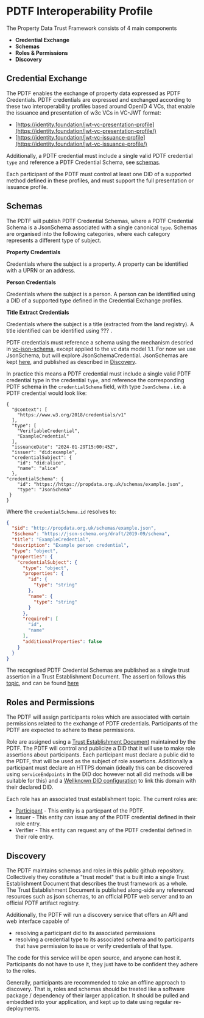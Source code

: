 # PDTF Interoperability Profile

The Property Data Trust Framework consists of 4 main components

- **Credential Exchange**
- **Schemas**
- **Roles & Permissions**
- **Discovery**

## Credential Exchange
The PDTF enables the exchange of property data expressed as PDTF Credentials. PDTF credentials are expressed and exchanged according to these 
two interoperability profiles based around OpenID 4 VCs, that enable the issuance and presentation of w3c VCs in VC-JWT format:

- [https://identity.foundation/jwt-vc-presentation-profile](https://identity.foundation/jwt-vc-presentation-profile/)
- [https://identity.foundation/jwt-vc-issuance-profile](https://identity.foundation/jwt-vc-issuance-profile/)

Additionally, a PDTF credential must include a single valid PDTF credential `type` and reference a PDTF Credential Schema, see [schemas](#schemas).

Each participant of the PDTF must control at least one DID of a supported method defined in these profiles, and must support the full presentation or issuance profile.

## Schemas

The PDTF will publish PDTF Credential Schemas, where a PDTF Credential Schema is a JsonSchema associated with a single canonical `type`.
Schemas are organised into the following categories, where each category represents a different type of subject.


**Property Credentials**

Credentials where the subject is a property. A property can be identified with a UPRN or an address.

**Person Credentials**

Credentials where the subject is a person. A person can be identified using a DID of a supported type defined in the Credential Exchange profiles.

**Title Extract Credentials**

Credentials where the subject is a title (extracted from the land registry). A title identified can be identified using ??? .

PDTF credentials must reference a schema using the mechanism descried in [vc-json-schema](https://www.w3.org/TR/vc-json-schema/#jsonschema), 
except applied to the vc data model 1.1. For now we use JsonSchema, but will explore JsonSchemaCredential. 
JsonSchemas are kept [here](../model/pdtf/schemas), and published as described in [Discovery](#discovery).

In practice this means a PDTF credential must include a single valid PDTF credential type in the credential `type`, and reference the corresponding PDTF schema in the `credentialSchema` field, with type `JsonSchema` .
i.e. a PDTF credential would look like:

```
{
  "@context": [
    "https://www.w3.org/2018/credentials/v1"
  ],
  "type": [
    "VerifiableCredential",
    "ExampleCredential"
  ],
  "issuanceDate": "2024-01-29T15:00:45Z",
  "issuer": "did:example",
  "credentialSubject": {
    "id": "did:alice",
    "name": "alice"
  },
"credentialSchema": {
    "id": "https://https://propdata.org.uk/schemas/example.json",
    "type": "JsonSchema"
 }
}

```

Where the `credentialSchema.id` resolves to:

```json
{
  "$id": "http://propdata.org.uk/schemas/example.json",
  "$schema": "https://json-schema.org/draft/2019-09/schema",
  "title": "ExampleCredential",
  "description": "Example person credential",
  "type": "object",
  "properties": {
    "credentialSubject": {
      "type": "object",
      "properties": {
        "id": {
          "type": "string"
        },
        "name": {
          "type": "string"
        }
      },
      "required": [
        "id",
        "name"
      ],
      "additionalProperties": false
    }
  }
}
```

The recognised PDTF Credential Schemas are published as a single trust assertion in a Trust Establishment Document. The assertion follows this
[topic](../model/pdtf/pdtf-credentials.topic.json), and can be found [here](../model/pdtf/pdtf-credentials.topic.json)

## Roles and Permissions

The PDTF will assign participants roles which are associated with certain permissions related to the exchange of PDTF credentials. 
Participants of the PDTF are expected to adhere to these permissions.


Role are assigned using a [Trust Establishment Document](https://identity.foundation/trust-establishment/) maintained by the PDTF. 
The PDTF will control and publicize a DID that it will use to make role assertions about participants. 
Each participant must declare a public did to the PDTF, that will be used as the subject of role assertions. 
Additionally a participant must declare an HTTPS domain (ideally this can be discovered using `serviceEndpoints` in the DID doc 
however not all did methods will be suitable for this) and a [Wellknown DID configuration](https://identity.foundation/.well-known/resources/did-configuration/) to link this domain with their declared DID.

Each role has an associated trust establishment topic. The current roles are:

* [Participant](../model/pdtf/roles/pdtf-participant.topic.json) - This entity is a particpant of the PDTF.
* Issuer - This entity can issue any of the PDTF credential defined in their role entry.
* Verifier - This entity can request any of the PDTF credential defined in their role entry.

## Discovery

The PDTF maintains schemas and roles in this public github repository. 
Collectively they constitute a "trust model" that is built into a single Trust Establishment Document that describes the trust framework as a whole. 
The Trust Establishment Document is published along-side any referenced resources such as json schemas, 
to an official PDTF web server and to an official PDTF artifact registry.

Additionally, the PDTF will run a discovery service that offers an API and web interface capable of

- resolving a participant did to its associated permissions
- resolving a credential type to its associated schema and to participants that have permission to issue or verify credentials of that type.

The code for this service will be open source, and anyone can host it. Participants do not have to use it, they just have to be confident they adhere to the roles.

Generally, participants are recommended to take an offline approach to discovery. That is, roles and schemas should be treated like a software package / dependency of their larger application. It should be pulled and embedded into your application, and kept up to date using regular re-deployments.